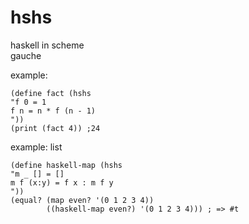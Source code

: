 # hshs
haskell in scheme  
gauche

example:
```
(define fact (hshs  
"f 0 = 1  
f n = n * f (n - 1)  
"))  
(print (fact 4)) ;24
```

example: list
```
(define haskell-map (hshs
"m _ [] = []
m f (x:y) = f x : m f y
"))
(equal? (map even? '(0 1 2 3 4))
        ((haskell-map even?) '(0 1 2 3 4))) ; => #t
```
